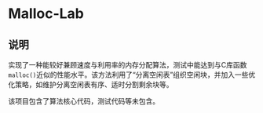 # Malloc-Lab

## 说明
实现了一种能较好兼顾速度与利用率的内存分配算法，测试中能达到与C库函数`malloc()`近似的性能水平。该方法利用了“分离空闲表”组织空闲块，并加入一些优化策略，如维护分离空闲表有序、适时分割剩余块等。

该项目包含了算法核心代码，测试代码等未包含。
